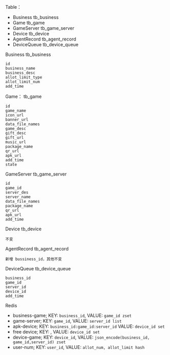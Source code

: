 Table：

* Business tb_business
* Game tb_game
* GameServer tb_game_server
* Device tb_device
* AgentRecord tb_agent_record
* DeviceQueue tb_device_queue

Business tb_business

```
id
business_name
business_desc
allot_limit_type
allot_limit_num
add_time
```

Game： tb_game

```
id
game_name
icon_url
banner_url
data_file_names
game_desc
gift_desc
gift_url
music_url
package_name
qr_url
apk_url
add_time
state
```

GameServer tb_game_server

```
id
game_id
server_des
server_name
data_file_names
package_name
qr_url
apk_url
add_time
```


Device tb_device

```
不变
```

AgentRecord tb_agent_record
```
新增 bussiness_id，其他不变
```

DeviceQueue tb_device_queue
```
business_id
game_id
server_id
device_id
add_time
```


Redis

* business-game; KEY: `business_id`, VALUE: `game_id zset`
* game-server; KEY: `game_id`, VALUE: `server_id list` 
* apk-device; KEY: `business_id:game_id:server_id` VALUE: `device_id set`
* free device; KEY: , VALUE: `device_id set`
* device-game; KEY: `device_id`,  VALUE: `json_encode(business_id, game_id,server_id) zset`
* user-num; KEY: `user_id`, VALUE: `allot_num, allot_limit hash`




